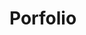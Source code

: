 # Porfolio
<!--Para dejar constancia de mi aprendizaje en competencias digitales.
En concreto a través de Fundae.-->
